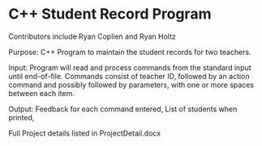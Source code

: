 # C++ Student Record Program

Contributors include Ryan Coplien and Ryan Holtz

Purpose: C++ Program to maintain the student records for two teachers.

Input: Program will read and process commands from the standard input until end-of-file. Commands consist of teacher ID, followed by an action command and possibly followed by parameters, with one or more spaces between each item.

Output: Feedback for each command entered, List of students when printed, 

Full Project details listed in ProjectDetail.docx
